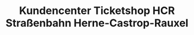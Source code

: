 ---
title: "Kundencenter Ticketshop HCR Straßenbahn Herne-Castrop-Rauxel"
url: /herne/kundencenter-ticketshop-hcr-strassenbahn-herne-castrop-rauxel/
shop: Tickets
---